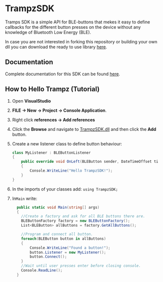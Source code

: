 # TrampzSDK
Tramps SDK is a simple API for BLE-buttons that mekes it easy to define callbacks for the different button presses on 
the device without any knowledge of Bluetooth Low Energy (BLE). 

In case you are not interested in forking this repository or building your own dll you can download the ready to use library  [here](https://www.nada.kth.se/~ezeddin/trampzsdk/TrampzSDK.dll).

## Documentation
Complete documentation for this SDK can be found [here](https://www.nada.kth.se/~ezeddin/trampzsdk/annotated.html).

## How to Hello Trampz (Tutorial)
1. Open **VisualStudio**
2. __FILE -> New -> Project -> Console Application__.
3. Right click __references -> Add references__
4. Click the __Browse__ and navigate to [TrampzSDK.dll](https://www.nada.kth.se/~ezeddin/trampzsdk/TrampzSDK.dll) and then click the __Add__ button.
5. Create a new listener class to define button behaviour:

      ``` csharp
      class MyListener : BLEButtonListener 
      {
          public override void OnLeft(BLEButton sender, DateTimeOffset timestamp)
          {
              Console.WriteLine("Hello TrampzSDK!");
          }
      }
      ```
      
5. In the imports of your classes add: `using TrampzSDK;` 
6. In`Main` write: 

    ``` csharp
      public static void Main(string[] args)
      {
        //Create a factory and ask for all BLE buttons there are.
        BLEButtonFactory factory = new BLEButtonFactory();
        List<BLEButton> allButtons = factory.GetAllButtons();
    
        //Program and connect all button.
        foreach(BLEButton button in allButtons)
        {
            Console.WriteLine("Found a button!");
            button.Listener = new MyListener();
            button.Connect();
        }
        //Wait until user presses enter before closing console.
        Console.ReadLine(); 
      }
    ```
    
